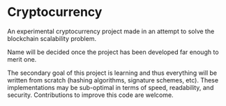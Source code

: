 # Cryptocurrency
An experimental cryptocurrency project made in an attempt to solve the blockchain scalability problem.

Name will be decided once the project has been developed far enough to merit one.

The secondary goal of this project is learning and thus everything will be written from scratch (hashing algorithms, signature schemes, etc). These implementations may be sub-optimal in terms of speed, readability, and security. Contributions to improve this code are welcome.